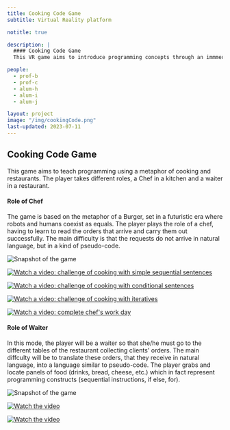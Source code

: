 ```yaml
---
title: Cooking Code Game
subtitle: Virtual Reality platform

notitle: true

description: |
  #### Cooking Code Game
  This VR game aims to introduce programming concepts through an immmersive experience where the player takes the role of a cooker.

people:
  - prof-b
  - prof-c
  - alum-h
  - alum-i
  - alum-j

layout: project
image: "/img/cookingCode.png"
last-updated: 2023-07-11
---
```


## Cooking Code Game

This game aims to teach programming using a metaphor of cooking and restaurants. The player takes different roles, a Chef in a kitchen and a waiter in a restaurant.

#### Role of Chef

The game is based on the metaphor of a Burger, set in a futuristic era where robots and humans coexist as equals. The player plays the role of a chef, having to learn to read the orders that arrive and carry them out successfully. The main difficulty is that the requests do not arrive in natural language, but in a kind of pseudo-code.

![Snapshot of the game](/wai/img/cookingCode.png)

[![Watch a video: challenge of cooking with simple sequential sentences]()](https://www.youtube.com/watch?v=aV7KA7_Eigs)

[![Watch a video: challenge of cooking with conditional sentences]()](https://www.youtube.com/watch?v=4I8x0JyHFNM)

[![Watch a video: challenge of cooking with iteratives]()](https://www.youtube.com/watch?v=m_uSVEkhEBQ)

[![Watch a video: complete chef's work day]()](https://www.youtube.com/watch?v=t_7n_6BZ--w)

#### Role of Waiter

In this mode, the player will be a waiter so that she/he must
go to the different tables of the restaurant collecting clients' orders. The main diffculty will be to translate
these orders, that they receive in natural language, into a language similar to pseudo-code. The player grabs and locate panels of food (drinks, bread, cheese, etc.) which in fact represent programming constructs (sequential instructions, if else, for).

![Snapshot of the game](/wai/img/RestaurantCode.png)

[![Watch the video]()](https://www.youtube.com/playlist?list=PLYl7lmL25Y7Ltqn97Pjb0d_FsCKo7VDRG)

[![Watch the video]()](https://www.youtube.com/channel/UCqhzRrTLJF-e4b3o-rk0V8w)
